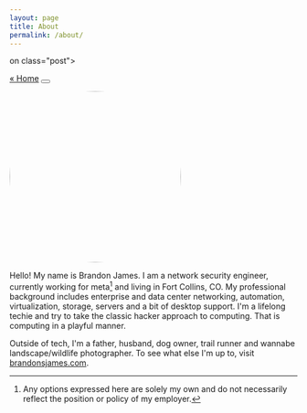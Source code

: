 ```yaml
---
layout: page
title: About
permalink: /about/
---
```


on class="post">
  <div class="flex-row-between">
      <a href="{{ site.url }}{{ site.baseurl }}/">« Home</a>
    <button title="Change theme" id="theme-toggle" onclick="modeSwitcher()">
      <div></div>
    </button>
  </div>
</section>

<img src="https://www.brandonsjames.com/me.jpg" style="border-radius:50%; width:300px" /></a>

Hello! My name is Brandon James. I am a network security engineer, currently working for meta[^1] and living in Fort Collins, CO. My professional background includes enterprise and data center networking, automation, virtualization, storage, servers and a bit of desktop support. I'm a lifelong techie and try to take the classic hacker approach to computing. That is computing in a playful manner. 

Outside of tech, I'm a father, husband, dog owner, trail runner and wannabe landscape/wildlife photographer. To see what else I'm up to, visit [brandonsjames.com](https://brandonsjames.com).

[^1]: Any options expressed here are solely my own and do not necessarily reflect the position or policy of my employer.
